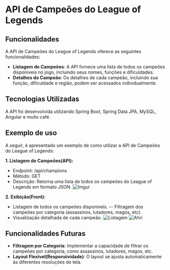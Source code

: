 # API de Campeões do League of Legends
## Funcionalidades
A API de Campeões do League of Legends oferece as seguintes funcionalidades:
- **Listagem de Campeões**: A API fornece uma lista de todos os campeões disponíveis no jogo, incluindo seus nomes, funções e dificuldades.
- **Detalhes do Campeão**: Os detalhes de cada campeão, incluindo sua função, dificuldade e região, podem ser acessados individualmente.

## Tecnologias Utilizadas
A API foi desenvolvida utilizando Spring Boot, Spring Data JPA, MySQL, Angular e muito café.

## Exemplo de uso
A seguir, é apresentado um exemplo de como utilizar a API de Campeões do League of Legends:

**1. Listagem de Campeões(API):**
- Endpoint: /api/champions
- Método: GET
- Descrição: Retorna uma lista de todos os campeões do League of Legends em formato JSON.
![Imgur](https://i.imgur.com/NBlzJcd.png)

**2. Exibição(Front):**

- Listagem de todos os campeões disponíveis.
-- Filtragem dos campeões por categoria (assassinos, lutadores, magos, etc).
- Visualização detalhada de cada campeão.
![Listagem](https://i.imgur.com/M0hBinv.png)
![Ahri](https://i.imgur.com/4aE85kp.png)



## Funcionalidades Futuras
- **Filtragem por Categoria**: Implementar a capacidade de filtrar os campeões por categoria, como assassinos, lutadores, magos, etc.
- **Layout Flexível(Responsividade)**: O layout se ajusta automaticamente às diferentes resoluções de tela.

